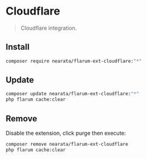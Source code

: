 # Cloudflare

> Cloudflare integration.

## Install

```sh
composer require nearata/flarum-ext-cloudflare:"*"
```

## Update

```sh
composer update nearata/flarum-ext-cloudflare:"*"
php flarum cache:clear
```

## Remove

Disable the extension, click purge then execute:

```sh
composer remove nearata/flarum-ext-cloudflare
php flarum cache:clear
```
